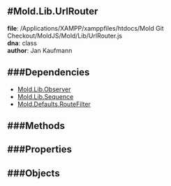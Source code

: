 
#Mold.Lib.UrlRouter
---------------------------------------

__file__: /Applications/XAMPP/xamppfiles/htdocs/Mold Git Checkout/MoldJS/Mold/Lib/UrlRouter.js  
__dna__: class  
__author__: Jan Kaufmann  

	






###Dependencies
--------------

* [Mold.Lib.Observer](../../Mold/Lib/Observer.md) 
* [Mold.Lib.Sequence](../../Mold/Lib/Sequence.md) 
* [Mold.Defaults.RouteFilter](../../Mold/Defaults/RouteFilter.md) 



   
###Methods
--------------
 

 
  
###Properties
-------------


 

###Objects
------------



		
